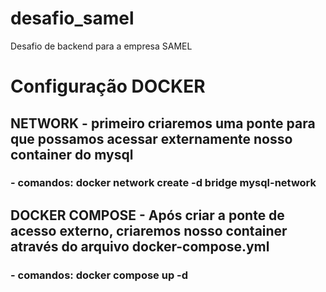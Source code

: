 # desafio_samel
Desafio de backend para a empresa SAMEL

# Configuração DOCKER
## NETWORK - primeiro criaremos uma ponte para que possamos acessar externamente nosso container do mysql
### - comandos: docker network create -d bridge mysql-network

## DOCKER COMPOSE - Após criar a ponte de acesso externo, criaremos nosso container através do arquivo docker-compose.yml
### - comandos: docker compose up -d
